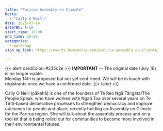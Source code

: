 ```yaml
---
title: "Porirua Assembly on Climate"
hosts:
  - "Cally O'Neill"
date: 2025-07-14
dateTBC: true
start_time: 17:00
end_time: 19:00
categories:
  - workshop
sign_up_link: https://events.humanitix.com/porirua-assembly-on-climate/tickets

---
```


{{< alert cardColor=#235c2e >}}
**IMPORTANT** -- The original date (July 16) is no longer viable.<br />
Monday 14th is proposed but not yet confirmed.
We will be in touch with registrants once we have a confirmed date.
{{< /alert >}}

Cally O'Neill (pākehā) is one of the founders of Te Reo Ngā Tāngata/The People
Speak, who have worked with Ngati Toa over several years on Te Tiriti-based
deliberative processes to strengthen democracy and improve outcomes for people
and place, recently holding an Assembly on Climate for the Porirua region.
She will talk about the assembly process and on a tool kit that is being rolled
out for communities to become more involved in their environmental futures.
